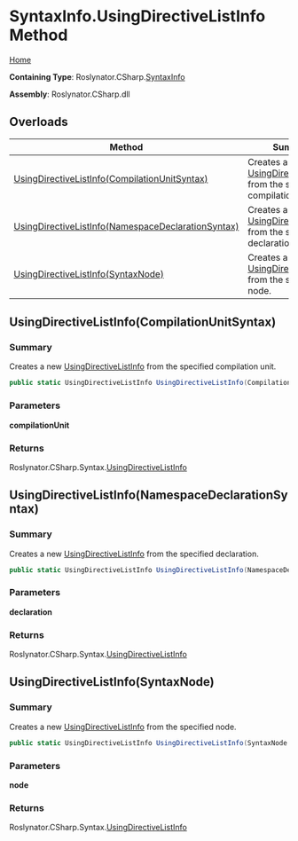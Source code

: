 <a name="_top"></a>

# SyntaxInfo\.UsingDirectiveListInfo Method

[Home](../../../../README.md#_top)

**Containing Type**: Roslynator\.CSharp\.[SyntaxInfo](../README.md#_top)

**Assembly**: Roslynator\.CSharp\.dll

## Overloads

| Method | Summary |
| ------ | ------- |
| [UsingDirectiveListInfo(CompilationUnitSyntax)](#Roslynator_CSharp_SyntaxInfo_UsingDirectiveListInfo_Microsoft_CodeAnalysis_CSharp_Syntax_CompilationUnitSyntax_) | Creates a new [UsingDirectiveListInfo](../../Syntax/UsingDirectiveListInfo/README.md#_top) from the specified compilation unit\. |
| [UsingDirectiveListInfo(NamespaceDeclarationSyntax)](#Roslynator_CSharp_SyntaxInfo_UsingDirectiveListInfo_Microsoft_CodeAnalysis_CSharp_Syntax_NamespaceDeclarationSyntax_) | Creates a new [UsingDirectiveListInfo](../../Syntax/UsingDirectiveListInfo/README.md#_top) from the specified declaration\. |
| [UsingDirectiveListInfo(SyntaxNode)](#Roslynator_CSharp_SyntaxInfo_UsingDirectiveListInfo_Microsoft_CodeAnalysis_SyntaxNode_) | Creates a new [UsingDirectiveListInfo](../../Syntax/UsingDirectiveListInfo/README.md#_top) from the specified node\. |

## UsingDirectiveListInfo\(CompilationUnitSyntax\) <a name="Roslynator_CSharp_SyntaxInfo_UsingDirectiveListInfo_Microsoft_CodeAnalysis_CSharp_Syntax_CompilationUnitSyntax_"></a>

### Summary

Creates a new [UsingDirectiveListInfo](../../Syntax/UsingDirectiveListInfo/README.md#_top) from the specified compilation unit\.

```csharp
public static UsingDirectiveListInfo UsingDirectiveListInfo(CompilationUnitSyntax compilationUnit)
```

### Parameters

**compilationUnit**

### Returns

Roslynator\.CSharp\.Syntax\.[UsingDirectiveListInfo](../../Syntax/UsingDirectiveListInfo/README.md#_top)

## UsingDirectiveListInfo\(NamespaceDeclarationSyntax\) <a name="Roslynator_CSharp_SyntaxInfo_UsingDirectiveListInfo_Microsoft_CodeAnalysis_CSharp_Syntax_NamespaceDeclarationSyntax_"></a>

### Summary

Creates a new [UsingDirectiveListInfo](../../Syntax/UsingDirectiveListInfo/README.md#_top) from the specified declaration\.

```csharp
public static UsingDirectiveListInfo UsingDirectiveListInfo(NamespaceDeclarationSyntax declaration)
```

### Parameters

**declaration**

### Returns

Roslynator\.CSharp\.Syntax\.[UsingDirectiveListInfo](../../Syntax/UsingDirectiveListInfo/README.md#_top)

## UsingDirectiveListInfo\(SyntaxNode\) <a name="Roslynator_CSharp_SyntaxInfo_UsingDirectiveListInfo_Microsoft_CodeAnalysis_SyntaxNode_"></a>

### Summary

Creates a new [UsingDirectiveListInfo](../../Syntax/UsingDirectiveListInfo/README.md#_top) from the specified node\.

```csharp
public static UsingDirectiveListInfo UsingDirectiveListInfo(SyntaxNode node)
```

### Parameters

**node**

### Returns

Roslynator\.CSharp\.Syntax\.[UsingDirectiveListInfo](../../Syntax/UsingDirectiveListInfo/README.md#_top)

